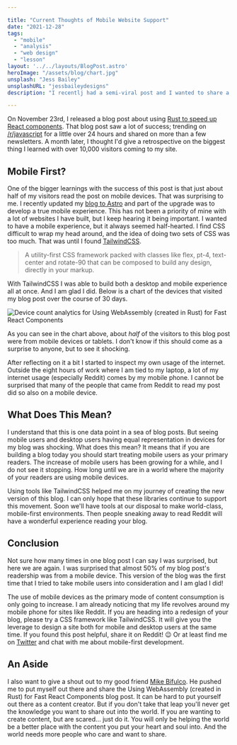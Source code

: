 ```yaml
---

title: "Current Thoughts of Mobile Website Support"
date: "2021-12-28"
tags:
  - "mobile"
  - "analysis"
  - "web design"
  - "lesson"
layout: '../../layouts/BlogPost.astro'
heroImage: "/assets/blog/chart.jpg"
unsplash: "Jess Bailey"
unsplashURL: "jessbaileydesigns"
description: "I recentlj had a semi-viral post and I wanted to share a surprising discovery of the current state of mobile website support! Over the course of the month, more than 50% of the visitors were using a mobile browswer. What does this mean for me going forward?"

---
```


On November 23rd, I released a blog post about using [Rust to speed up React components](/blog/setting_up_wsl_with_asdf/).
That blog post saw a lot of success; trending on [/r/javascript](https://www.reddit.com/r/javascript) for a little over 24 hours and shared on more than a few newsletters.
A month later, I thought I'd give a retrospective on the biggest thing I learned with over 10,000 visitors coming to my site.

## Mobile First?

One of the bigger learnings with the success of this post is that just about half of my visitors read the post on mobile devices.
That was surprising to me. 
I recently updated my [blog to Astro](/blog/my-switch-from-gatsby-to-astro/) and part of the upgrade was to develop a true mobile experience.
This has not been a priority of mine with a lot of websites I have built, but I keep hearing it being important.
I wanted to have a mobile experience, but it always seemed half-hearted.
I find CSS difficult to wrap my head around, and the idea of doing two sets of CSS was too much.
That was until I found [TailwindCSS](https://tailwindcss.com/).

> A utility-first CSS framework packed with classes like flex, pt-4, text-center and rotate-90 that can be composed to build any design, directly in your markup.

With TailwindCSS I was able to build both a desktop and mobile experience all at once.
And I am glad I did.
Below is a chart of the devices that visited my blog post over the course of 30 days.

![Device count analytics for Using WebAssembly (created in Rust) for Fast React Components](/assets/blog/rust-react-device-analytics.png)

As you can see in the chart above, about _half_ of the visitors to this blog post were from mobile devices or tablets.
I don't know if this should come as a surprise to anyone, but to see it shocking.

After reflecting on it a bit I started to inspect my own usage of the internet.
Outside the eight hours of work where I am tied to my laptop, a lot of my internet usage (especially Reddit) comes by my mobile phone.
I cannot be surprised that many of the people that came from Reddit to read my post did so also on a mobile device.

## What Does This Mean?

I understand that this is one data point in a sea of blog posts.
But seeing mobile users and desktop users having equal representation in devices for my blog was shocking.
What does this mean?
It means that if you are building a blog today you should start treating mobile users as your primary readers.
The increase of mobile users has been growing for a while, and I do not see it stopping.
How long until we are in a world where the majority of your readers are using mobile devices.

Using tools like TailwindCSS helped me on my journey of creating the new version of this blog.
I can only hope that these libraries continue to support this movement.
Soon we'll have tools at our disposal to make world-class, mobile-first environments.
Then people sneaking away to read Reddit will have a wonderful experience reading your blog.

## Conclusion

Not sure how many times in one blog post I can say I was surprised, but here we are again.
I was surprised that almost 50% of my blog post's readership was from a mobile device.
This version of the blog was the first time that I tried to take mobile users into consideration and I am glad I did!

The use of mobile devices as the primary mode of content consumption is only going to increase.
I am already noticing that my life revolves around my mobile phone for sites like Reddit.
If you are heading into a redesign of your blog, please try a CSS framework like TailwindCSS.
It will give you the leverage to design a site both for mobile and desktop users at the same time.
If you found this post helpful, share it on Reddit! 😉
Or at least find me on [Twitter](https://twitter.com/joshfinnie) and chat with me about mobile-first development.

## An Aside

I also want to give a shout out to my good friend [Mike Bifulco](https://mikebifulco.com/).
He pushed me to put myself out there and share the Using WebAssembly (created in Rust) for Fast React Components blog post.
It can be hard to put yourself out there as a content creator.
But if you don't take that leap you'll never get the knowledge you want to share out into the world.
If you are wanting to create content, but are scared... just do it.
You will only be helping the world be a better place with the content you put your heart and soul into.
And the world needs more people who care and want to share.

